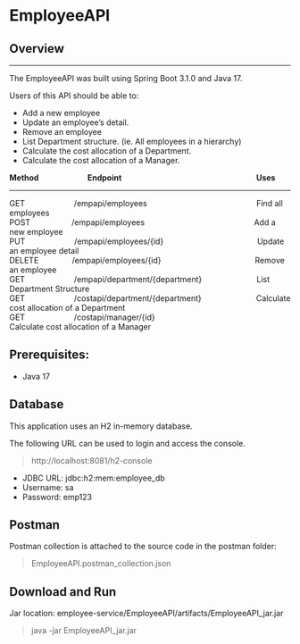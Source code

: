# EmployeeAPI

## Overview

-----

The EmployeeAPI was built using Spring Boot 3.1.0 and Java 17.

Users of this API should be able to:
- Add a new employee
- Update an employee’s detail.
- Remove an employee
- List Department structure. (ie. All employees in a hierarchy)
- Calculate the cost allocation of a Department.
- Calculate the cost allocation of a Manager.

**Method  &emsp;&emsp;&emsp;&emsp;&emsp;&emsp;Endpoint &emsp;&emsp;&emsp;&emsp;&emsp;&emsp;&emsp;&emsp;&emsp;&emsp;&emsp;&emsp;&emsp;&emsp;&emsp;&emsp;&emsp;Uses**

--------
GET  &emsp;&emsp;&emsp;&emsp;&emsp;&emsp;/empapi/employees&emsp;&emsp;&emsp;&emsp;&emsp;&emsp;&emsp;&emsp;&emsp;&emsp;&emsp;&emsp;&emsp;&emsp;Find all employees\
POST  &emsp;&emsp;&emsp;&emsp;&emsp;/empapi/employees&emsp;&emsp;&emsp;&emsp;&emsp;&emsp;&emsp;&emsp;&emsp;&emsp;&emsp;&emsp;&emsp;&emsp;Add a new employee\
PUT  &emsp;&emsp;&emsp;&emsp;&emsp;&emsp;/empapi/employees/{id}&emsp;&emsp;&emsp;&emsp;&emsp;&emsp;&emsp;&emsp;&emsp;&emsp;&emsp;&emsp;Update an employee detail\
DELETE &emsp;&emsp;&emsp;&emsp;/empapi/employees/{id}&emsp;&emsp;&emsp;&emsp;&emsp;&emsp;&emsp;&emsp;&emsp;&emsp;&emsp;&emsp;Remove an employee\
GET  &emsp;&emsp;&emsp;&emsp;&emsp;&emsp;/empapi/department/{department}&emsp;&emsp;&emsp;&emsp;&emsp;&emsp;&emsp;List Department Structure\
GET  &emsp;&emsp;&emsp;&emsp;&emsp;&emsp;/costapi/department/{department}&emsp;&emsp;&emsp;&emsp;&emsp;&emsp;&emsp;Calculate cost allocation of a Department\
GET  &emsp;&emsp;&emsp;&emsp;&emsp;&emsp;/costapi/manager/{id}&emsp;&emsp;&emsp;&emsp;&emsp;&emsp;&emsp;&emsp;&emsp;&emsp;&emsp;&emsp;&emsp;Calculate cost allocation of a Manager




                    
## Prerequisites:

- Java 17

## Database

This application uses an H2 in-memory database.

The following URL can be used to login and access the console.

>http://localhost:8081/h2-console
 
- JDBC URL: jdbc:h2:mem:employee_db
- Username: sa
- Password: emp123

## Postman

Postman collection is attached to the source code in the postman folder:

> EmployeeAPI.postman_collection.json

## Download and Run

Jar location: employee-service/EmployeeAPI/artifacts/EmployeeAPI_jar.jar
> java -jar EmployeeAPI_jar.jar
